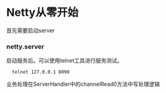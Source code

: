 # Netty从零开始

首先需要启动server

### netty.server
启动服务后。可以使用telnet工具进行服务测试。
```
  telnet 127.0.0.1 8090
```

业务处理在ServerHandler中的channelRead0方法中写处理逻辑



